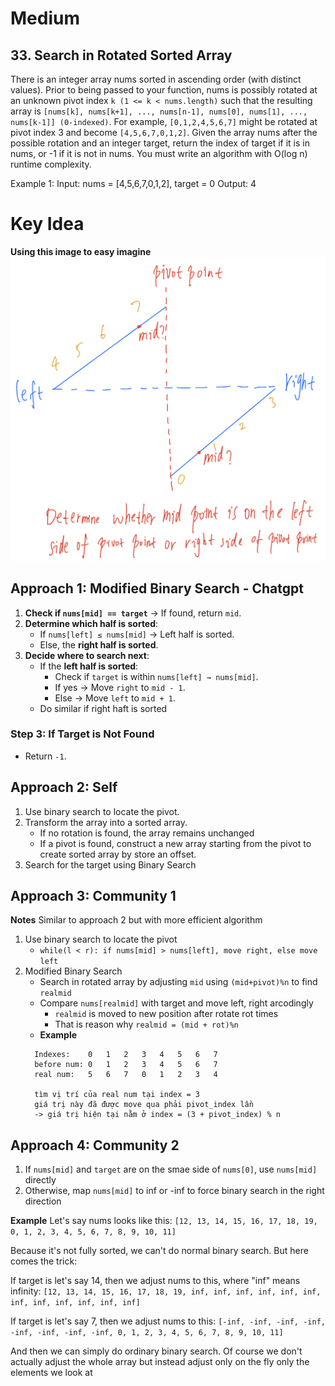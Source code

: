 # Medium
## 33. Search in Rotated Sorted Array
There is an integer array nums sorted in ascending order (with distinct values).
Prior to being passed to your function, nums is possibly rotated at an unknown pivot index `k (1 <= k < nums.length)` such that the resulting array is `[nums[k], nums[k+1], ..., nums[n-1], nums[0], nums[1], ..., nums[k-1]] (0-indexed)`. For example, `[0,1,2,4,5,6,7]` might be rotated at pivot index 3 and become `[4,5,6,7,0,1,2]`.
Given the array nums after the possible rotation and an integer target, return the index of target if it is in nums, or -1 if it is not in nums.
You must write an algorithm with O(log n) runtime complexity.

Example 1:
Input: nums = [4,5,6,7,0,1,2], target = 0
Output: 4

# Key Idea
**Using this image to easy imagine**
![alt text](IMG-0145.jpg "Title")
## Approach 1: Modified Binary Search - Chatgpt
1. **Check if `nums[mid] == target`** → If found, return `mid`.
2. **Determine which half is sorted**:
   - If `nums[left] ≤ nums[mid]` → Left half is sorted.
   - Else, the **right half is sorted**.
3. **Decide where to search next**:
   - If the **left half is sorted**:
      - Check if `target` is within `nums[left] → nums[mid]`.
      - If yes → Move `right` to `mid - 1`.
      - Else → Move `left` to `mid + 1`.
   - Do similar if right haft is sorted

### **Step 3: If Target is Not Found**
- Return `-1`.

## Approach 2: Self
1. Use binary search to locate the pivot.
2. Transform the array into a sorted array.
   - If no rotation is found, the array remains unchanged
   - If a pivot is found, construct a new array starting from the pivot to create sorted array by store an offset.
3. Search for the target using Binary Search

## Approach 3: Community 1
**Notes** Similar to approach 2 but with more efficient algorithm
1. Use binary search to locate the pivot
    - `while(l < r): if nums[mid] > nums[left], move right, else move left`
2. Modified Binary Search
    - Search in rotated array by adjusting `mid` using `(mid+pivot)%n` to find `realmid`
    - Compare `nums[realmid]` with target and move left, right arcodingly
        - `realmid` is moved to new position after rotate rot times
        - That is reason why `realmid = (mid + rot)%n`
    - **Example**
    ```
      Indexes:    0   1   2   3   4   5   6   7
      before num: 0   1   2   3   4   5   6   7
      real num:   5   6   7   0   1   2   3   4

      tìm vị trí của real num tại index = 3
      giá trị này đã được move qua phải pivot_index lần
      -> giá trị hiện tại nằm ở index = (3 + pivot_index) % n
    ```

## Approach 4: Community 2
1. If `nums[mid]` and `target` are on the smae side of `nums[0]`, use `nums[mid]` directly
2. Otherwise, map `nums[mid]` to inf or -inf to force binary search in the right direction

**Example**
Let's say nums looks like this: `[12, 13, 14, 15, 16, 17, 18, 19, 0, 1, 2, 3, 4, 5, 6, 7, 8, 9, 10, 11]`

Because it's not fully sorted, we can't do normal binary search. But here comes the trick:

If target is let's say 14, then we adjust nums to this, where "inf" means infinity:
`[12, 13, 14, 15, 16, 17, 18, 19, inf, inf, inf, inf, inf, inf, inf, inf, inf, inf, inf, inf]`

If target is let's say 7, then we adjust nums to this:
`[-inf, -inf, -inf, -inf, -inf, -inf, -inf, -inf, 0, 1, 2, 3, 4, 5, 6, 7, 8, 9, 10, 11]`

And then we can simply do ordinary binary search. Of course we don't actually adjust the whole array but instead adjust only on the fly only the elements we look at
